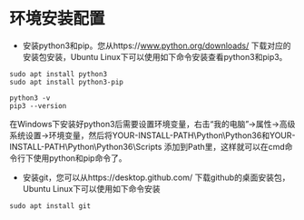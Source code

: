 # 环境安装配置

* 安装python3和pip。您从https://www.python.org/downloads/ 下载对应的安装包安装，Ubuntu Linux下可以使用如下命令安装查看python3和pip3。
```
sudo apt install python3
sudo apt install python3-pip

python3 -v 
pip3 --version
```

在Windows下安装好python3后需要设置环境变量，右击“我的电脑”->属性->高级系统设置->环境变量，然后将YOUR-INSTALL-PATH\Python\Python36和YOUR-INSTALL-PATH\Python\Python36\Scripts 添加到Path里，这样就可以在cmd命令行下使用python和pip命令了。

* 安装git，您可以从https://desktop.github.com/ 下载github的桌面安装包，Ubuntu Linux下可以使用如下命令安装
```
sudo apt install git
```

